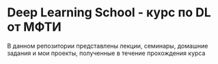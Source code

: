 # Deep Learning School - курс по DL от МФТИ

В данном репозитории представлены лекции, семинары, домашние задания и мои проекты, полученные в течение прохождения курса
